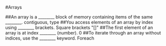 #Arrays

##An array is a ________ block of memory containing items of the same ________.
contiguous, type
##You access elements of an array by index using ________ brackets.
Square brackets "[]"
##The first element of an array is at index ________ (number).
0
##To iterate through an array without indices, use the ________ keyword.
Foreach

